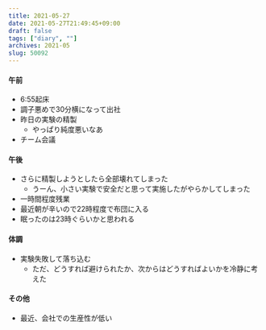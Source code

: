 ```yaml
---
title: 2021-05-27
date: 2021-05-27T21:49:45+09:00
draft: false
tags: ["diary", ""]
archives: 2021-05
slug: 50092
---
```

#### 午前
- 6:55起床
- 調子悪めで30分横になって出社
- 昨日の実験の精製
  - やっぱり純度悪いなあ
- チーム会議
#### 午後
- さらに精製しようとしたら全部壊れてしまった
  - うーん、小さい実験で安全だと思って実施したがやらかしてしまった
- 一時間程度残業
- 最近朝が辛いので22時程度で布団に入る
- 眠ったのは23時ぐらいかと思われる
#### 体調
- 実験失敗して落ち込む
  - ただ、どうすれば避けられたか、次からはどうすればよいかを冷静に考えた
#### その他
- 最近、会社での生産性が低い

